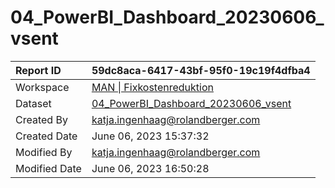 



# 04_PowerBI_Dashboard_20230606_vsent

|Report ID|59dc8aca-6417-43bf-95f0-19c19f4dfba4|
| :--- | :--- |
|Workspace|[MAN \| Fixkostenreduktion](../Workspaces/MAN-\|-Fixkostenreduktion.md)|
|Dataset|[04_PowerBI_Dashboard_20230606_vsent](../Datasets/04_PowerBI_Dashboard_20230606_vsent.md)|
|Created By|katja.ingenhaag@rolandberger.com|
|Created Date|June 06, 2023 15:37:32|
|Modified By|katja.ingenhaag@rolandberger.com|
|Modified Date|June 06, 2023 16:50:28|
